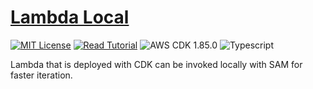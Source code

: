# [Lambda Local](https://apoorv.blog/posts/invoke-cdk-lambda-locally-with-sam.html)

[![MIT License](https://badgen.now.sh/badge/License/MIT/blue)](https://github.com/apoorvmote/cdk-examples/blob/master/License.md)
[![Read Tutorial](https://badgen.now.sh/badge/Read/Tutorial/purple)](https://apoorv.blog/posts/invoke-cdk-lambda-locally-with-sam.html)
![AWS CDK 1.85.0](https://badgen.net/badge/aws-cdk/1.85.0/yellow)
![Typescript](https://badgen.net/badge/icon/typescript?icon=typescript&label)

Lambda that is deployed with CDK can be invoked locally with SAM for faster iteration.